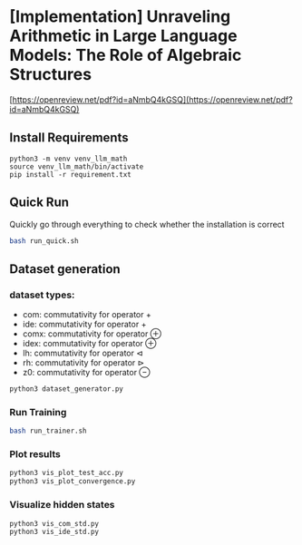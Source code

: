 # [Implementation] Unraveling Arithmetic in Large Language Models: The Role of Algebraic Structures

[https://openreview.net/pdf?id=aNmbQ4kGSQ](https://openreview.net/pdf?id=aNmbQ4kGSQ)

## Install Requirements

```commandline
python3 -m venv venv_llm_math
source venv_llm_math/bin/activate
pip install -r requirement.txt
```


## Quick Run
Quickly go through everything to check whether the installation is correct

```sh
bash run_quick.sh 
```


## Dataset generation

### dataset types:
- com: commutativity for operator $+$
- ide: commutativity for operator $+$
- comx: commutativity for operator $\oplus$
- idex: commutativity for operator $\oplus$
- lh: commutativity for operator $\triangleleft$
- rh: commutativity for operator $\triangleright$
- z0: commutativity for operator $\ominus$
 
```sh
python3 dataset_generator.py 
```


### Run Training

```sh
bash run_trainer.sh 
```


### Plot results

```sh
python3 vis_plot_test_acc.py
python3 vis_plot_convergence.py
```

### Visualize hidden states
```sh
python3 vis_com_std.py
python3 vis_ide_std.py
```
